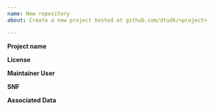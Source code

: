 ```yaml
---
name: New repository
about: Create a new project hosted at github.com/dtudk/<project>

---
```


**Project name**
<!--
Clearly state what the project name is
-->

**License**
<!--
Choose a license, if in doubt, please consult DTU Legal for guidance on selecting a license
fitting your project and long term goals.
-->

**Maintainer User**
<!--
Give a list of users that should be given maintainer access.
Note that a maintainer for projects may add members to the project at will.
Please ensure that contributors confirm the project license and that you have a clear contributing guideline.
If additional developers should be given access a priori, please state these users as well.
-->

**SNF**
<!--
One of two cases needs to be fulfilled:
1. A positive statement from your Institute's innovation responsible, saying that it is ok to publish
   the open-source project.
2. A full Software Notification Form from the legal department. This is a more formal procedure
   and can take more time, however, there will be professional advice on how to decide
   on the license, and ensuring that one does not violate any of the dependencies licenses.

The SNF can be found here:
https://www.inside.dtu.dk/da/medarbejder/om-dtu-campus-og-bygninger/kommunikation-og-design/meddelelser/meddelelser_dtuansatte/meddelelsevisning?id={FA708C06-2270-423B-907D-91F1C8B7D0A3
-->

**Associated Data**
<!--
The GitHub hosting facility does not scale well with huge binary data.
If your project has large data files associated, we encourage the use of DTU Data
and an intermediate download mechanism to decouple code development and data management.

Always try and retain as few binary files in the repository as possible.

For DTU Data access, please see here https://data.dtu.dk/
-->

